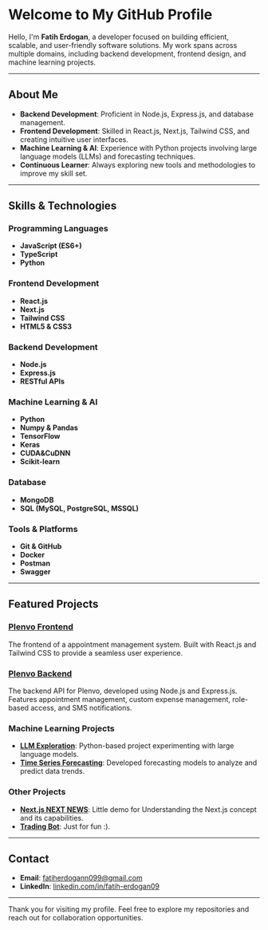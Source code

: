 # Welcome to My GitHub Profile

Hello, I'm **Fatih Erdogan**, a developer focused on building efficient, scalable, and user-friendly software solutions. My work spans across multiple domains, including backend development, frontend design, and machine learning projects.

---

## About Me
- **Backend Development**: Proficient in Node.js, Express.js, and database management.
- **Frontend Development**: Skilled in React.js, Next.js, Tailwind CSS, and creating intuitive user interfaces.
- **Machine Learning & AI**: Experience with Python projects involving large language models (LLMs) and forecasting techniques.
- **Continuous Learner**: Always exploring new tools and methodologies to improve my skill set.

---

## Skills & Technologies

### Programming Languages
- **JavaScript (ES6+)**
- **TypeScript**
- **Python**

### Frontend Development
- **React.js**
- **Next.js**
- **Tailwind CSS**
- **HTML5 & CSS3**

### Backend Development
- **Node.js**
- **Express.js**
- **RESTful APIs**

### Machine Learning & AI
- **Python**
- **Numpy & Pandas**
- **TensorFlow**
- **Keras**
- **CUDA&CuDNN**
- **Scikit-learn**

### Database
- **MongoDB**
- **SQL (MySQL, PostgreSQL, MSSQL)**

### Tools & Platforms
- **Git & GitHub**
- **Docker**
- **Postman**
- **Swagger**

---

## Featured Projects

### [Plenvo Frontend](https://github.com/FatihErdgn/plenvo-frontend)
The frontend of a appointment management system. Built with React.js and Tailwind CSS to provide a seamless user experience.

### [Plenvo Backend](https://github.com/FatihErdgn/plenvo-backend)
The backend API for Plenvo, developed using Node.js and Express.js. Features appointment management, custom expense management, role-based access, and SMS notifications.

### Machine Learning Projects
- **[LLM Exploration](https://github.com/FatihErdgn/llm-exploration)**: Python-based project experimenting with large language models.
- **[Time Series Forecasting](https://github.com/FatihErdgn/ts-forecasting-of-raw-materials)**: Developed forecasting models to analyze and predict data trends.

### Other Projects
- **[Next.js NEXT NEWS](https://github.com/FatihErdgn/nextjs-demo-news)**: Little demo for Understanding the Next.js concept and its capabilities.
- **[Trading Bot](https://github.com/FatihErdgn/python-trading-bot)**: Just for fun :).
---

## Contact
- **Email**: [fatiherdogann099@gmail.com](mailto:fatiherdogann099@gmail.com)
- **LinkedIn**: [linkedin.com/in/fatih-erdogan09](https://www.linkedin.com/in/fatih-erdogan09/)

---

Thank you for visiting my profile. Feel free to explore my repositories and reach out for collaboration opportunities.
